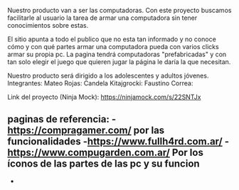Nuestro producto van a ser las computadoras.
Con este proyecto buscamos facilitarle al usuario la tarea de armar una computadora sin tener conocimientos sobre estas. 

El sitio apunta a todo el publico que no esta tan informado y no conoce cómo y con qué partes armar una computadora pueda con varios clicks armar su propia pc. La pagina tendrá computadoras "prefabricadas" y con tan solo elegir el juego que quieren jugar la página le daría la que necesitan.

Nuestro producto será dirigido a los adolescentes y adultos jóvenes.
Integrantes: 
Mateo Rojas:
Candela Kitajgrocki:
Faustino Correa:




Link del proyecto (Ninja Mock): https://ninjamock.com/s/22SNTJx

paginas de referencia: 
-https://compragamer.com/      por las funcionalidades
-https://www.fullh4rd.com.ar/
-https://www.compugarden.com.ar/ Por los íconos de las partes de las pc y su funcion
-
-
